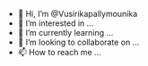 - 👋 Hi, I’m @Vusirikapallymounika
- 👀 I’m interested in ...
- 🌱 I’m currently learning ...
- 💞️ I’m looking to collaborate on ...
- 📫 How to reach me ...

<!---
Vusirikapallymounika/Vusirikapallymounika is a ✨ special ✨ repository because its `README.md` (this file) appears on your GitHub profile.
You can click the Preview link to take a look at your changes.
--->
